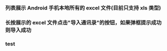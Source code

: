### 列表展示 Android 手机本地所有的 excel 文件(目前只支持 xls 类型)
### 长按展示的 excel 文件点击"导入通讯录"的按钮，如果弹框提示成功则导入成功
### test
